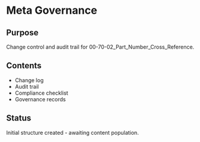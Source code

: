 # Meta Governance

## Purpose
Change control and audit trail for 00-70-02_Part_Number_Cross_Reference.

## Contents
- Change log
- Audit trail
- Compliance checklist
- Governance records

## Status
Initial structure created - awaiting content population.
